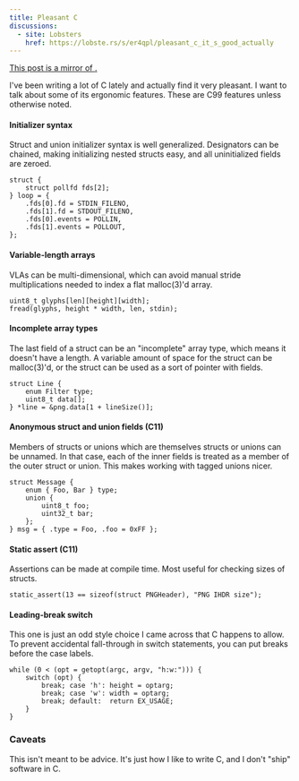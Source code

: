 ```yaml
---
title: Pleasant C
discussions:
  - site: Lobsters
    href: https://lobste.rs/s/er4qpl/pleasant_c_it_s_good_actually
---
```


<ins>
This post is a mirror of <https://text.causal.agency/003-pleasant-c.txt>.
</ins>

I've been writing a lot of C lately
and actually find it very pleasant.
I want to talk about some of its ergonomic features.
These are C99 features unless otherwise noted.

#### Initializer syntax

Struct and union initializer syntax
is well generalized.
Designators can be chained,
making initializing nested structs easy,
and all uninitialized fields are zeroed.

	struct {
		struct pollfd fds[2];
	} loop = {
		.fds[0].fd = STDIN_FILENO,
		.fds[1].fd = STDOUT_FILENO,
		.fds[0].events = POLLIN,
		.fds[1].events = POLLOUT,
	};

#### Variable-length arrays

VLAs can be multi-dimensional,
which can avoid manual stride multiplications
needed to index a flat
malloc(3)'d
array.

	uint8_t glyphs[len][height][width];
	fread(glyphs, height * width, len, stdin);

#### Incomplete array types

The last field of a struct can be an
"incomplete"
array type,
which means it doesn't have a length.
A variable amount of space for the struct can be
malloc(3)'d,
or the struct can be used as
a sort of pointer with fields.

	struct Line {
		enum Filter type;
		uint8_t data[];
	} *line = &png.data[1 + lineSize()];

#### Anonymous struct and union fields (C11)

Members of structs or unions
which are themselves structs or unions
can be unnamed.
In that case,
each of the inner fields
is treated as a member of the outer struct or union.
This makes working with tagged unions nicer.

	struct Message {
		enum { Foo, Bar } type;
		union {
			uint8_t foo;
			uint32_t bar;
		};
	} msg = { .type = Foo, .foo = 0xFF };

#### Static assert (C11)

Assertions can be made at compile time.
Most useful for checking sizes of structs.

	static_assert(13 == sizeof(struct PNGHeader), "PNG IHDR size");

#### Leading-break switch

This one is just an odd style choice
I came across that C happens to allow.
To prevent accidental fall-through
in switch statements,
you can put breaks before the case labels.

	while (0 < (opt = getopt(argc, argv, "h:w:"))) {
		switch (opt) {
			break; case 'h': height = optarg;
			break; case 'w': width = optarg;
			break; default:  return EX_USAGE;
		}
	}

### Caveats

This isn't meant to be advice.
It's just how I like to write C,
and I don't
"ship"
software in C.
